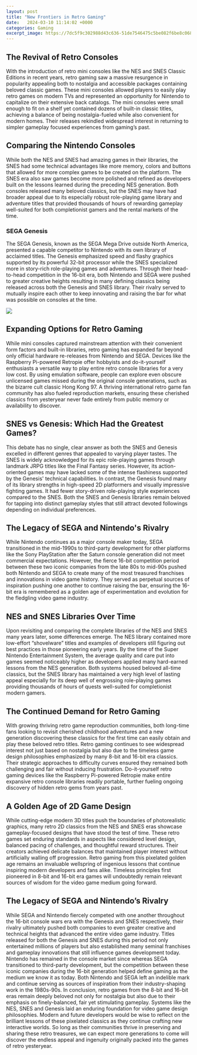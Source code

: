 ```yaml
---
layout: post
title: "New Frontiers in Retro Gaming"
date:   2024-03-10 11:14:02 +0000
categories: Gaming
excerpt_image: https://7dc5f9c302988d43c636-51de7546475c5be082f6be8c068504af.ssl.cf1.rackcdn.com/article/image/large_659f3d66-b2ae-4e4c-81b7-fa3f2e7176df.jpg
---
```


## The Revival of Retro Consoles
With the introduction of retro mini consoles like the NES and SNES Classic Editions in recent years, retro gaming saw a massive resurgence in popularity appealing both to nostalgia and accessible packages containing beloved classic games. These mini consoles allowed players to easily play retro games on modern TVs and represented an opportunity for Nintendo to capitalize on their extensive back catalogs. The mini consoles were small enough to fit on a shelf yet contained dozens of built-in classic titles, achieving a balance of being nostalgia-fueled while also convenient for modern homes. Their releases rekindled widespread interest in returning to simpler gameplay focused experiences from gaming’s past.
## Comparing the Nintendo Consoles
While both the NES and SNES had amazing games in their libraries, the SNES had some technical advantages like more memory, colors and buttons that allowed for more complex games to be created on the platform. The SNES era also saw games become more polished and refined as developers built on the lessons learned during the preceding NES generation. Both consoles released many beloved classics, but the SNES may have had broader appeal due to its especially robust role-playing game library and adventure titles that provided thousands of hours of rewarding gameplay well-suited for both completionist gamers and the rental markets of the time. 
### SEGA Genesis 
The SEGA Genesis, known as the SEGA Mega Drive outside North America, presented a capable competitor to Nintendo with its own library of acclaimed titles. The Genesis emphasized speed and flashy graphics supported by its powerful 32-bit processor while the SNES specialized more in story-rich role-playing games and adventures. Through their head-to-head competition in the 16-bit era, both Nintendo and SEGA were pushed to greater creative heights resulting in many defining classics being released across both the Genesis and SNES library. Their rivalry served to mutually inspire each other to keep innovating and raising the bar for what was possible on consoles at the time.

![](https://7dc5f9c302988d43c636-51de7546475c5be082f6be8c068504af.ssl.cf1.rackcdn.com/article/image/large_659f3d66-b2ae-4e4c-81b7-fa3f2e7176df.jpg)
## Expanding Options for Retro Gaming
While mini consoles captured mainstream attention with their convenient form factors and built-in libraries, retro gaming has expanded far beyond only official hardware re-releases from Nintendo and SEGA. Devices like the Raspberry Pi-powered Retropie offer hobbyists and do-it-yourself enthusiasts a versatile way to play entire retro console libraries for a very low cost. By using emulation software, people can explore even obscure unlicensed games missed during the original console generations, such as the bizarre cult classic Hong Kong 97. A thriving international retro game fan community has also fueled reproduction markets, ensuring these cherished classics from yesteryear never fade entirely from public memory or availability to discover.
## SNES vs Genesis: Which Had the Greatest Games?
This debate has no single, clear answer as both the SNES and Genesis excelled in different genres that appealed to varying player tastes. The SNES is widely acknowledged for its epic role-playing games through landmark JRPG titles like the Final Fantasy series. However, its action-oriented games may have lacked some of the intense flashiness supported by the Genesis' technical capabilities. In contrast, the Genesis found many of its library strengths in high-speed 2D platformers and visually impressive fighting games. It had fewer story-driven role-playing style experiences compared to the SNES. Both the SNES and Genesis libraries remain beloved for tapping into distinct gameplay styles that still attract devoted followings depending on individual preferences.
## The Legacy of SEGA and Nintendo's Rivalry
While Nintendo continues as a major console maker today, SEGA transitioned in the mid-1990s to third-party development for other platforms like the Sony PlayStation after the Saturn console generation did not meet commercial expectations. However, the fierce 16-bit competition period between these two iconic companies from the late 80s to mid-90s pushed both Nintendo and SEGA to create many of the most treasured franchises and innovations in video game history. They served as perpetual sources of inspiration pushing one another to continue raising the bar, ensuring the 16-bit era is remembered as a golden age of experimentation and evolution for the fledgling video game industry. 
## NES and SNES Libraries Over Time
Upon revisiting and comparing the complete libraries of the NES and SNES many years later, some differences emerge. The NES library contained more low-effort “shovelware” titles and examples of developers still figuring out best practices in those pioneering early years. By the time of the Super Nintendo Entertainment System, the average quality and care put into games seemed noticeably higher as developers applied many hard-earned lessons from the NES generation. Both systems housed beloved all-time classics, but the SNES library has maintained a very high level of lasting appeal especially for its deep well of engrossing role-playing games providing thousands of hours of quests well-suited for completionist modern gamers.
## The Continued Demand for Retro Gaming
With growing thriving retro game reproduction communities, both long-time fans looking to revisit cherished childhood adventures and a new generation discovering these classics for the first time can easily obtain and play these beloved retro titles. Retro gaming continues to see widespread interest not just based on nostalgia but also due to the timeless game design philosophies emphasized by many 8-bit and 16-bit era classics. Their strategic approaches to difficulty curves ensured they remained both challenging and fair without inducing frustration. Do-it-yourself retro gaming devices like the Raspberry Pi-powered Retropie make entire expansive retro console libraries readily portable, further fueling ongoing discovery of hidden retro gems from years past.
## A Golden Age of 2D Game Design
While cutting-edge modern 3D titles push the boundaries of photorealistic graphics, many retro 2D classics from the NES and SNES eras showcase gameplay-focused designs that have stood the test of time. These retro games set enduring standards in aspects like considered level design, balanced pacing of challenges, and thoughtful reward structures. Their creators achieved delicate balances that maintained player interest without artificially walling off progression. Retro gaming from this pixelated golden age remains an invaluable wellspring of ingenious lessons that continue inspiring modern developers and fans alike. Timeless principles first pioneered in 8-bit and 16-bit era games will undoubtedly remain relevant sources of wisdom for the video game medium going forward.
## The Legacy of SEGA and Nintendo’s Rivalry 
While SEGA and Nintendo fiercely competed with one another throughout the 16-bit console wars era with the Genesis and SNES respectively, their rivalry ultimately pushed both companies to even greater creative and technical heights that advanced the entire video game industry. Titles released for both the Genesis and SNES during this period not only entertained millions of players but also established many seminal franchises and gameplay innovations that still influence games development today. Nintendo has remained in the console market since whereas SEGA transitioned to third-party development, but the competition between these iconic companies during the 16-bit generation helped define gaming as the medium we know it as today. Both Nintendo and SEGA left an indelible mark and continue serving as sources of inspiration from their industry-shaping work in the 1980s-90s.
In conclusion, retro games from the 8-bit and 16-bit eras remain deeply beloved not only for nostalgia but also due to their emphasis on finely-balanced, fair yet stimulating gameplay. Systems like the NES, SNES and Genesis laid an enduring foundation for video game design philosophies. Modern and future developers would be wise to reflect on the brilliant lessons of these pixelated classics as they continue crafting new interactive worlds. So long as their communities thrive in preserving and sharing these retro treasures, we can expect more generations to come will discover the endless appeal and ingenuity originally packed into the games of retro yesteryear.